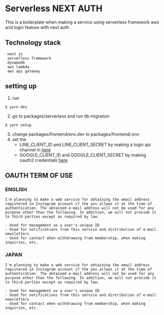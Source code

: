 # Serverless NEXT AUTH

This is a boilerplate when making a service using serverless framework aws and login feature with next auth

## Technology stack

```
 next js
 serverless framework
 dynamodb
 aws lambda
 aws api gateway
```

## setting up

1. run

```
$ yarn dev
```

2. go to packages/serverless and run db migration

```
$ yarn setup
```

3. change packages/frontend/env.dev to packages/frontend/.env
4. set the
   - LINE_CLIENT_ID and LINE_CLIENT_SECRET by making a login api channel in [here](https://developers.line.biz/console/)
   - GOOGLE_CLIENT_ID and GOOGLE_CLIENT_SECRET by making oauth2 credentials [here](https://console.cloud.google.com/apis/credentials?project=ihsan-pay)

## OAUTH TERM OF USE

### ENGLISH

```
I'm planning to make a web service for obtaining the email address registered in Instagram account if the you allows it at the time of authentication. The obtained e-mail address will not be used for any purpose other than the following. In addition, we will not provide it to third parties except as required by law.

- Used for management as a user's unique ID
- Used for notifications from this service and distribution of e-mail newsletters
- Used for contact when withdrawing from membership, when making inquiries, etc.
```

### JAPAN

```
I'm planning to make a web service for obtaining the email address registered in Instagram account if the you allows it at the time of authentication. The obtained e-mail address will not be used for any purpose other than the following. In addition, we will not provide it to third parties except as required by law.

- Used for management as a user's unique ID
- Used for notifications from this service and distribution of e-mail newsletters
- Used for contact when withdrawing from membership, when making inquiries, etc.
```
